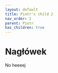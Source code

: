 ```yaml
---
layout: default
title: Piotr's child 2
nav_order: 1
parent: Piotr
has_children: true
---
```

# Nagłówek

No heeeej